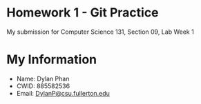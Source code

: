 # Homework 1 - Git Practice

My submission for Computer Science 131, Section 09, Lab Week 1

# My Information

* Name: Dylan Phan
* CWID: 885582536
* Email: DylanP@csu.fullerton.edu
